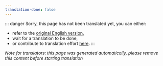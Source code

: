 ```yaml
---
translation-done: false
---
```

::: danger
Sorry, this page has not been translated yet, you can either:
- refer to the [original English version](</about/staff.md>),
- wait for a translation to be done,
- or contribute to translation effort [here](https://github.com/bsmg/wiki).
:::

_Note for translators: this page was generated automatically, please remove this content before starting translation_
